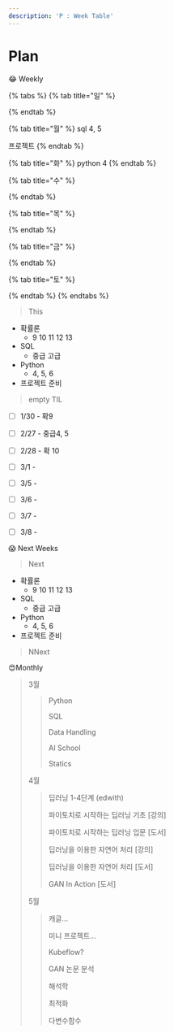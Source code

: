 ```yaml
---
description: 'P : Week Table'
---
```


# Plan

😂 Weekly

{% tabs %}
{% tab title="일" %}

{% endtab %}

{% tab title="월" %}
sql 4, 5

프로젝트
{% endtab %}

{% tab title="화" %}
python 4
{% endtab %}

{% tab title="수" %}

{% endtab %}

{% tab title="목" %}

{% endtab %}

{% tab title="금" %}

{% endtab %}

{% tab title="토" %}

{% endtab %}
{% endtabs %}

> This

* 확률론
  * 9 10 11 12 13
* SQL
  * 중급 고급
* Python
  * 4, 5, 6
* 프로젝트 준비



> empty TIL

* [ ] 1/30 - 확9
* [ ] 2/27 - 중급4, 5
* [ ] 2/28 - 확 10
* [ ] 3/1 - 
* [ ] 3/5 -
* [ ] 3/6 -
* [ ] 3/7 -
* [ ] 3/8 -



😱 Next Weeks

> Next

* 확률론
  * 9 10 11 12 13
* SQL
  * 중급 고급
* Python
  * 4, 5, 6
* 프로젝트 준비

> NNext





😍Monthly

> 3월
>
> > Python
> >
> > SQL
> >
> > Data Handling
> >
> > AI School 
> >
> > Statics
>
> 4월
>
> > 딥러닝 1-4단계 \(edwith\)
> >
> > 파이토치로 시작하는 딥러닝 기초 \[강의\]
> >
> > 파이토치로 시작하는 딥러닝 입문 \[도서\]
> >
> > 딥러닝을 이용한 자연어 처리 \[강의\]
> >
> > 딥러닝을 이용한 자연어 처리 \[도서\]
> >
> > GAN In Action \[도서\]
>
> 5월
>
> > 캐글...
> >
> > 미니 프로젝트...
> >
> > Kubeflow?
> >
> > GAN 논문 분석
> >
> > 해석학
> >
> > 최적화
> >
> > 다변수함수

